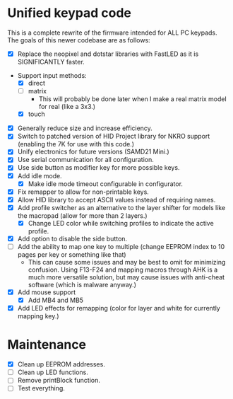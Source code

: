 # Unified keypad code

This is a complete rewrite of the firmware intended
for ALL PC keypads. The goals of this newer codebase are as follows:

- [x] Replace the neopixel and dotstar libraries with
FastLED as it is SIGNIFICANTLY faster.
- Support input methods:
    - [x] direct
    - [ ] matrix
        - This will probably be done later when I make a real matrix model for real (like a 3x3.)
    - [x] touch
- [x] Generally reduce size and increase efficiency.
- [x] Switch to patched version of HID Project library for NKRO support (enabling the 7K for use with this code.)
- [x] Unify electronics for future versions (SAMD21 Mini.)
- [x] Use serial communication for all configuration.
- [x] Use side button as modifier key for more possible keys.
- [x] Add idle mode.
    - [x] Make idle mode timeout configurable in configurator.
- [x] Fix remapper to allow for non-printable keys.
- [x] Allow HID library to accept ASCII values instead of requiring names.
- [x] Add profile switcher as an alternative to the layer shifter for models like the macropad (allow for more than 2 layers.)
    - [x] Change LED color while switching profiles to indicate the active profile.
- [x] Add option to disable the side button.
- [ ] Add the ability to map one key to multiple (change EEPROM index to 10 pages per key or something like that)
    - This can cause some issues and may be best to omit for minimizing confusion. Using F13-F24 and mapping macros through AHK is a much more versatile solution, but may cause issues with anti-cheat software (which is malware anyway.)
- [x] Add mouse support
    - [x] Add MB4 and MB5
- [x] Add LED effects for remapping (color for layer and white for currently mapping key.)

# Maintenance
- [x] Clean up EEPROM addresses.
- [ ] Clean up LED functions.
- [ ] Remove printBlock function.
- [ ] Test everything.
